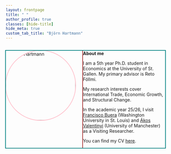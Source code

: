 ```yaml
---
layout: frontpage
title: " "
author_profile: true
classes: [hide-title]
hide_meta: true
custom_tab_title: "Björn Hartmann"
---
```


<style>

 /* Debug (optional) */
#main.frontpage-wide { outline: 3px solid red; }
#main.frontpage-wide .sidebar { outline: 3px dashed blue; }
#main.frontpage-wide article.page { outline: 3px dashed green; }
#main.frontpage-wide .page__inner-wrap { outline: 2px dotted orange; }
#main.frontpage-wide .page__content { outline: 2px dotted purple; }
.about-wrapper { outline: 2px solid teal; }
.about-wrapper img.home-portrait { outline: 2px solid pink; }
.about-text { outline: 2px solid brown; }

/* Outer wrapper */
.initial-content {
  max-width: 1600px !important;
  margin-left: 0;       /* stick to left edge */
  margin-right: auto;
  padding: 0 2rem;
}

/* Frontpage grid: sidebar | content */
#main.frontpage-wide{
  max-width: 1600px;
  margin: 0 auto;
  padding: 0 2rem;
  display: grid;
  grid-template-columns: 240px minmax(0, 1fr);
  column-gap: 2rem;
  align-items: start;
}

/* Sidebar */
#main.frontpage-wide .sidebar{
  grid-column: 1;
  grid-row: 1;
  width: 240px;
  max-width: 240px;
  position: sticky;
  top: 2rem;
}

/* Content column */
#main.frontpage-wide article.page{
  grid-column: 2;
  grid-row: 1;
  min-width: 0; /* prevent overflow in grid */
}

/* Remove the theme’s clamp/float here only */
#main.frontpage-wide .page__inner-wrap,
#main.frontpage-wide .page__content{
  max-width: none !important;
  width: 100% !important;
  min-width: 0 !important;
  float: none !important;
  clear: none !important;
  display: block !important;
}

/* Default reading width for all direct children of page__content */
#main.frontpage-wide article.page .page__content > * {
  max-width: 1200px;
  width: 100%;
  margin-inline: auto;  /* centered */
}

/* Teal box ONLY: wider and centered */
.about-wrapper{
  max-width: 1600px;            /* ← adjust to taste: 1100–1200 */
  margin-inline: auto;
  display: grid;
  grid-template-columns: 220px 1fr;
  column-gap: 1.5rem;
  align-items: start;
  margin-top: 2rem;
}

/* About internals */
.about-wrapper img.home-portrait{
  width: 220px; height: 220px; object-fit: cover; border-radius: 50%;
}
.about-text{ min-width: 0; }

/* Mobile stack */
@media (max-width: 700px){
  #main.frontpage-wide{ grid-template-columns: 1fr; }
  .about-wrapper{ grid-template-columns: 1fr; }
  .about-wrapper img.home-portrait{ margin-bottom: 1rem; }
}

</style>

<div class="about-wrapper">
  <img src="{{ '/assets/images/me.jpg' | relative_url }}" alt="Björn Hartmann" class="home-portrait">
  <div class="about-text">
    <strong>About me</strong>
    <p>I am a 5th year Ph.D. student in Economics at the University of St. Gallen. 
    My primary advisor is Reto Föllmi.</p>
    <p>My research interests cover International Trade, Economic Growth, and Structural Change.</p>
    <p>In the academic year 25/26, I visit
    <a href="https://sites.google.com/site/fjbuera/" target="_blank" rel="noopener">Francisco Buera</a> (Washington University in St. Louis) and 
    <a href="https://sites.google.com/site/valentinyiakos/" target="_blank" rel="noopener">Ákos Valentinyi</a> (University of Manchester) as a Visiting Researcher.</p>
    <p>You can find my CV <a href="/files/Academic_CV.pdf" target="_blank" rel="noopener">here</a>.</p>
  </div>
</div>
